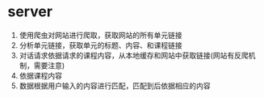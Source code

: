 # server

1. 使用爬虫对网站进行爬取，获取网站的所有单元链接
2. 分析单元链接，获取单元的标题、内容、和课程链接
3. 对话请求依据请求的课程内容，从本地缓存和网站中获取链接(网站有反爬机制，需要注意)
4. 依据课程内容
5. 数据根据用户输入的内容进行匹配，匹配到后依据相应的内容